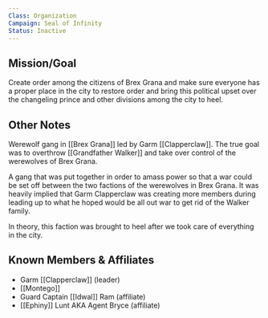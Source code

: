 ```yaml
---
Class: Organization
Campaign: Seal of Infinity
Status: Inactive
---
```

## Mission/Goal
Create order among the citizens of Brex Grana and make sure everyone has a proper place in the city to restore order and bring this political upset over the changeling prince and other divisions among the city to heel.
## Other Notes
Werewolf gang in [[Brex Grana]] led by Garm [[Clapperclaw]]. The true goal was to overthrow [[Grandfather Walker]] and take over control of the werewolves of Brex Grana.

A gang that was put together in order to amass power so that a war could be set off between the two factions of the werewolves in Brex Grana. It was heavily implied that Garm Clapperclaw was creating more members during leading up to what he hoped would be all out war to get rid of the Walker family.

In theory, this faction was brought to heel after we took care of everything in the city.
## Known Members & Affiliates
- Garm [[Clapperclaw]] (leader)
- [[Montego]]
- Guard Captain [[Idwal]] Ram (affiliate)
- [[Ephiny]] Lunt AKA Agent Bryce (affiliate)